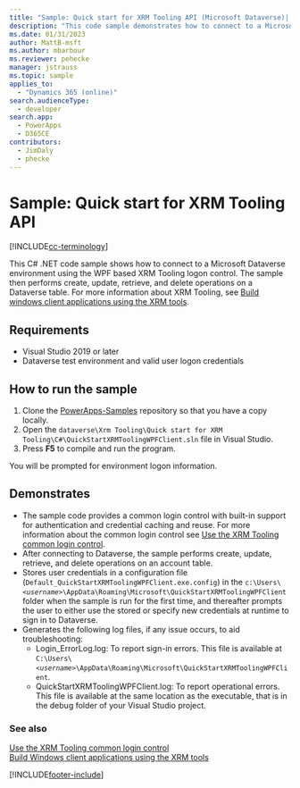 ```yaml
---
title: "Sample: Quick start for XRM Tooling API (Microsoft Dataverse)| Microsoft Docs"
description: "This code sample demonstrates how to connect to a Microsoft Dataverse environment by using the XRM Tooling APIs, and then perform basic create, update, retrieve, and delete operations on a table"
ms.date: 01/31/2023
author: MattB-msft
ms.author: mbarbour
ms.reviewer: pehecke
manager: jstrauss
ms.topic: sample
applies_to:
  - "Dynamics 365 (online)"
search.audienceType:
  - developer
search.app:
  - PowerApps
  - D365CE
contributors:
  - JimDaly
  - phecke
---
```


# Sample: Quick start for XRM Tooling API

[!INCLUDE[cc-terminology](../includes/cc-terminology.md)]

This C# .NET code sample shows how to connect to a Microsoft Dataverse environment using the WPF based XRM Tooling logon control. The sample then performs create, update, retrieve, and delete operations on a Dataverse table. For more information about XRM Tooling, see [Build windows client applications using the XRM tools](build-windows-client-applications-xrm-tools.md).

## Requirements

- Visual Studio 2019 or later
- Dataverse test environment and valid user logon credentials

## How to run the sample

1. Clone the [PowerApps-Samples](https://github.com/microsoft/PowerApps-Samples) repository so that you have a copy locally.
2. Open the `dataverse\Xrm Tooling\Quick start for XRM Tooling\C#\QuickStartXRMToolingWPFClient.sln` file in Visual Studio.
3. Press **F5** to compile and run the program.

You will be prompted for environment logon information.

## Demonstrates

- The sample code provides a common login control with built-in support for authentication and credential caching and reuse. For more information about the common login control see [Use the XRM Tooling common login control](use-xrm-tooling-common-login-control-client-applications.md).
- After connecting to Dataverse, the sample performs create, update, retrieve, and delete operations on an account table.
- Stores user credentials in a configuration file (`Default_QuickStartXRMToolingWPFClient.exe.config`) in the `c:\Users\`_`<username>`_`\AppData\Roaming\Microsoft\QuickStartXRMToolingWPFClient` folder when the sample is run for the first time, and thereafter prompts the user to either use the stored or specify new credentials at runtime to sign in to Dataverse.
- Generates the following log files, if any issue occurs, to aid troubleshooting:
  - Login_ErrorLog.log: To report sign-in errors. This file is available at `C:\Users\`_`<username>`_`\AppData\Roaming\Microsoft\QuickStartXRMToolingWPFClient`.
  - QuickStartXRMToolingWPFClient.log: To report operational errors. This file is available at the same location as the executable, that is in the debug folder of your Visual Studio project.

### See also

[Use the XRM Tooling common login control](use-xrm-tooling-common-login-control-client-applications.md)  
[Build Windows client applications using the XRM tools](build-windows-client-applications-xrm-tools.md)

[!INCLUDE[footer-include](../../../includes/footer-banner.md)]
